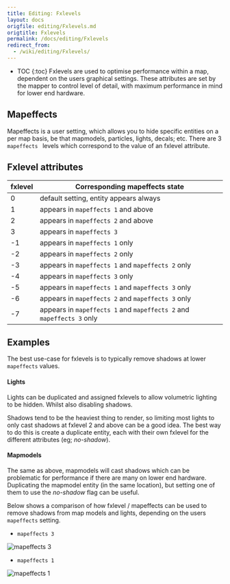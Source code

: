 ```yaml
---
title: Editing: Fxlevels
layout: docs
origfile: editing/Fxlevels.md
origtitle: Fxlevels
permalink: /docs/editing/Fxlevels
redirect_from:
  - /wiki/editing/Fxlevels/
---
```

* TOC
{:toc}
Fxlevels are used to optimise performance within a map, dependent on the users graphical settings. These attributes are set by the mapper to control level of detail, with maximum performance in mind for lower end hardware.

## Mapeffects

Mapeffects is a user setting, which allows you to hide specific entities on a per map basis, be that mapmodels, particles, lights, decals; etc. There are 3 `mapeffects ` levels which correspond to the value of an fxlevel attribute.

## Fxlevel attributes

| fxlevel | Corresponding mapeffects state                               |
| ------- | ------------------------------------------------------------ |
| 0       | default setting, entity appears always                       |
| 1       | appears in `mapeffects 1` and above                          |
| 2       | appears in `mapeffects 2` and above                          |
| 3       | appears in `mapeffects 3`                                    |
| -1      | appears in `mapeffects 1` only                               |
| -2      | appears in `mapeffects 2` only                               |
| -3      | appears in `mapeffects 1`  and `mapeffects 2` only           |
| -4      | appears in `mapeffects 3` only                               |
| -5      | appears in `mapeffects 1` and `mapeffects 3` only            |
| -6      | appears in `mapeffects 2` and `mapeffects 3` only            |
| -7      | appears in `mapeffects 1` and `mapeffects 2` and `mapeffects 3` only |

## Examples

The best use-case for fxlevels is to typically remove shadows at lower `mapeffects` values.

#### Lights

Lights can be duplicated and assigned fxlevels to allow volumetric lighting to be hidden. Whilst also disabling shadows.

Shadows tend to be the heaviest thing to render, so limiting most lights to only cast shadows at fxlevel 2 and above can be a good idea. The best way to do this is create a duplicate entity, each with their own fxlevel for the different attributes (eg; *no-shadow*).

#### Mapmodels

The same as above, mapmodels will cast shadows which can be problematic for performance if there are many on lower end hardware. Duplicating the mapmodel entity (in the same location), but setting one of them to use the *no-shadow* flag can be useful.

Below shows a comparison of how fxlevel / mapeffects can be used to remove shadows from map models and lights, depending on the users `mapeffects` setting.

* `mapeffects 3`

![mapeffects 3](images/editing/mapeffects0.jpg)

* `mapeffects 1`

![mapeffects 1](images/editing/mapeffects1.jpg)
